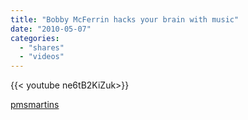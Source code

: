 ```yaml
---
title: "Bobby McFerrin hacks your brain with music"
date: "2010-05-07"
categories:
  - "shares"
  - "videos"
---
```


<div style="width: 70vw;">{{< youtube ne6tB2KiZuk>}}</div>

[pmsmartins](http://pmsmartins.tumblr.com/post/417562244/bobby-mcferrin-hacks-your-brain-with-music-video)
